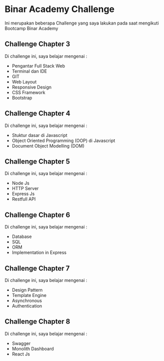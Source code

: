 # Binar Academy Challenge
Ini merupakan beberapa Challenge yang saya lakukan pada saat mengikuti Bootcamp Binar Academy

## Challenge Chapter 3
Di challenge ini, saya belajar mengenai :
- Pengantar  Full Stack Web
- Terminal dan IDE
- GIT
- Web Layout
- Responsive Design
- CSS Framework
- Bootstrap

## Challenge Chapter 4
Di challenge ini, saya belajar mengenai :
- Stuktur dasar di Javascript
- Object Oriented Programming (OOP) di Javascript
- Document Object Modelling (DOM)

## Challenge Chapter 5
Di challenge ini, saya belajar mengenai :
- Node Js
- HTTP Server
- Express Js
- Restfull API

## Challenge Chapter 6
Di challenge ini, saya belajar mengenai :
- Database
- SQL
- ORM
- Implementation in Express

## Challenge Chapter 7
Di challenge ini, saya belajar mengenai :
- Design Pattern
- Template Engine
- Asynchronous
- Authentication

## Challenge Chapter 8
Di challenge ini, saya belajar mengenai :
- Swagger
- Monolith Dashboard
- React Js

